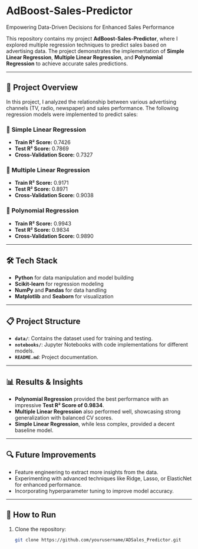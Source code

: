 # AdBoost-Sales-Predictor
Empowering Data-Driven Decisions for Enhanced Sales Performance

This repository contains my project **AdBoost-Sales-Predictor**, where I explored multiple regression techniques to predict sales based on advertising data. The project demonstrates the implementation of **Simple Linear Regression**, **Multiple Linear Regression**, and **Polynomial Regression** to achieve accurate sales predictions.

---

## 🚀 Project Overview
In this project, I analyzed the relationship between various advertising channels (TV, radio, newspaper) and sales performance. The following regression models were implemented to predict sales:

### 🔹 **Simple Linear Regression**
- **Train R² Score:** 0.7426  
- **Test R² Score:** 0.7869  
- **Cross-Validation Score:** 0.7327  

### 🔹 **Multiple Linear Regression**
- **Train R² Score:** 0.9171  
- **Test R² Score:** 0.8971  
- **Cross-Validation Score:** 0.9038  

### 🔹 **Polynomial Regression**
- **Train R² Score:** 0.9943  
- **Test R² Score:** 0.9834  
- **Cross-Validation Score:** 0.9890  

---

## 🛠️ Tech Stack
- **Python** for data manipulation and model building
- **Scikit-learn** for regression modeling
- **NumPy** and **Pandas** for data handling
- **Matplotlib** and **Seaborn** for visualization

---

## 📋 Project Structure
- **`data/`**: Contains the dataset used for training and testing.
- **`notebooks/`**: Jupyter Notebooks with code implementations for different models.
- **`README.md`**: Project documentation.

---

## 📊 Results & Insights
- **Polynomial Regression** provided the best performance with an impressive **Test R² Score of 0.9834**.
- **Multiple Linear Regression** also performed well, showcasing strong generalization with balanced CV scores.
- **Simple Linear Regression**, while less complex, provided a decent baseline model.

---

## 🔍 Future Improvements
- Feature engineering to extract more insights from the data.
- Experimenting with advanced techniques like Ridge, Lasso, or ElasticNet for enhanced performance.
- Incorporating hyperparameter tuning to improve model accuracy.

---

## 📎 How to Run
1. Clone the repository:
   ```bash
   git clone https://github.com/yourusername/ADSales_Predictor.git
